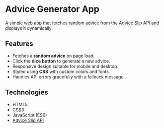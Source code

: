 # Advice Generator App

A simple web app that fetches random advice from the [Advice Slip API](https://api.adviceslip.com/) and displays it dynamically.  

## Features

- Fetches a **random advice** on page load.  
- Click the **dice button** to generate a new advice.  
- Responsive design suitable for mobile and desktop.  
- Styled using **CSS** with custom colors and fonts.  
- Handles API errors gracefully with a fallback message.  

## Technologies

- HTML5
- CSS3
- JavaScript (ES6)
- [Advice Slip API](https://api.adviceslip.com/)  

